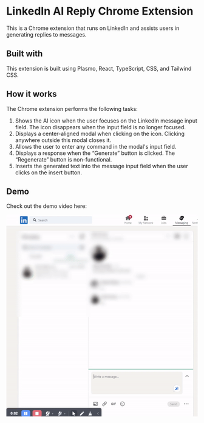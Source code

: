 # LinkedIn AI Reply Chrome Extension

This is a Chrome extension that runs on LinkedIn and assists users in generating replies to messages.

## Built with

This extension is built using Plasmo, React, TypeScript, CSS, and Tailwind CSS.

## How it works

The Chrome extension performs the following tasks:

1. Shows the AI icon when the user focuses on the LinkedIn message input field. The icon disappears when the input field is no longer focused.
2. Displays a center-aligned modal when clicking on the icon. Clicking anywhere outside this modal closes it.
3. Allows the user to enter any command in the modal's input field.
4. Displays a response when the “Generate” button is clicked. The “Regenerate” button is non-functional.
5. Inserts the generated text into the message input field when the user clicks on the insert button.

## Demo

Check out the demo video here:

![Chrome Extension Demo](./demo.gif)


